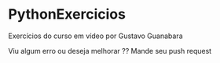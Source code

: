 # PythonExercicios
Exercícios do curso em vídeo por Gustavo Guanabara

Viu algum erro ou deseja melhorar ?? Mande seu push request
